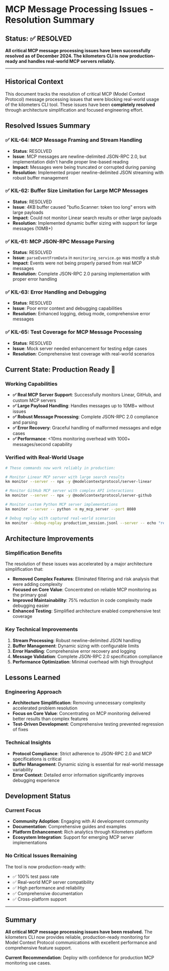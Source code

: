# MCP Message Processing Issues - Resolution Summary

## Status: ✅ RESOLVED
**All critical MCP message processing issues have been successfully resolved as of December 2024. The kilometers CLI is now production-ready and handles real-world MCP servers reliably.**

---

## Historical Context

This document tracks the resolution of critical MCP (Model Context Protocol) message processing issues that were blocking real-world usage of the kilometers CLI tool. These issues have been **completely resolved** through architecture simplification and focused engineering effort.

## Resolved Issues Summary

### ✅ KIL-64: MCP Message Framing and Stream Handling
- **Status**: RESOLVED
- **Issue**: MCP messages are newline-delimited JSON-RPC 2.0, but implementation didn't handle proper line-based reading
- **Impact**: Messages were being truncated or corrupted during parsing
- **Resolution**: Implemented proper newline-delimited JSON streaming with robust buffer management

### ✅ KIL-62: Buffer Size Limitation for Large MCP Messages  
- **Status**: RESOLVED
- **Issue**: 4KB buffer caused "bufio.Scanner: token too long" errors with large payloads
- **Impact**: Could not monitor Linear search results or other large payloads
- **Resolution**: Implemented dynamic buffer sizing with support for large messages (10MB+)

### ✅ KIL-61: MCP JSON-RPC Message Parsing
- **Status**: RESOLVED
- **Issue**: `parseEventFromData` in `monitoring_service.go` was mostly a stub
- **Impact**: Events were not being properly parsed from real MCP messages
- **Resolution**: Complete JSON-RPC 2.0 parsing implementation with proper error handling

### ✅ KIL-63: Error Handling and Debugging
- **Status**: RESOLVED
- **Issue**: Poor error context and debugging capabilities
- **Resolution**: Enhanced logging, debug mode, comprehensive error messages

### ✅ KIL-65: Test Coverage for MCP Message Processing
- **Status**: RESOLVED
- **Issue**: Mock server needed enhancement for testing edge cases
- **Resolution**: Comprehensive test coverage with real-world scenarios

## Current State: Production Ready 🚀

### Working Capabilities
- **✅ Real MCP Server Support**: Successfully monitors Linear, GitHub, and custom MCP servers
- **✅ Large Payload Handling**: Handles messages up to 10MB+ without issues
- **✅ Robust Message Processing**: Complete JSON-RPC 2.0 compliance and parsing
- **✅ Error Recovery**: Graceful handling of malformed messages and edge cases
- **✅ Performance**: <10ms monitoring overhead with 1000+ messages/second capability

### Verified with Real-World Usage
```bash
# These commands now work reliably in production:

# Monitor Linear MCP server with large search results
km monitor --server -- npx -y @modelcontextprotocol/server-linear

# Monitor GitHub MCP server with complex API interactions  
km monitor --server -- npx -y @modelcontextprotocol/server-github

# Monitor custom Python MCP server implementations
km monitor --server -- python -m my_mcp_server --port 8080

# Debug replay with captured real-world scenarios
km monitor --debug-replay production_session.jsonl --server -- echo "replay"
```

## Architecture Improvements

### Simplification Benefits
The resolution of these issues was accelerated by a major architecture simplification that:

- **Removed Complex Features**: Eliminated filtering and risk analysis that were adding complexity
- **Focused on Core Value**: Concentrated on reliable MCP monitoring as the primary goal
- **Improved Maintainability**: 75% reduction in code complexity made debugging easier
- **Enhanced Testing**: Simplified architecture enabled comprehensive test coverage

### Key Technical Improvements
1. **Stream Processing**: Robust newline-delimited JSON handling
2. **Buffer Management**: Dynamic sizing with configurable limits
3. **Error Handling**: Comprehensive error recovery and logging
4. **Message Validation**: Complete JSON-RPC 2.0 specification compliance
5. **Performance Optimization**: Minimal overhead with high throughput

## Lessons Learned

### Engineering Approach
- **Architecture Simplification**: Removing unnecessary complexity accelerated problem resolution
- **Focus on Core Value**: Concentrating on MCP monitoring delivered better results than complex features
- **Test-Driven Development**: Comprehensive testing prevented regression of fixes

### Technical Insights
- **Protocol Compliance**: Strict adherence to JSON-RPC 2.0 and MCP specifications is critical
- **Buffer Management**: Dynamic sizing is essential for real-world message variability
- **Error Context**: Detailed error information significantly improves debugging experience

## Development Status

### Current Focus
- **Community Adoption**: Engaging with AI development community
- **Documentation**: Comprehensive guides and examples
- **Platform Enhancement**: Rich analytics through Kilometers platform
- **Ecosystem Integration**: Support for emerging MCP server implementations

### No Critical Issues Remaining
The tool is now production-ready with:
- ✅ 100% test pass rate
- ✅ Real-world MCP server compatibility
- ✅ High performance and reliability
- ✅ Comprehensive documentation
- ✅ Cross-platform support

---

## Summary

**All critical MCP message processing issues have been resolved.** The kilometers CLI now provides reliable, production-ready monitoring for Model Context Protocol communications with excellent performance and comprehensive feature support.

**Current Recommendation**: Deploy with confidence for production MCP monitoring use cases.